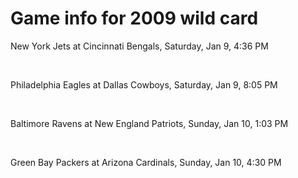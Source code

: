 # Game info for 2009 wild card

New York Jets at Cincinnati Bengals, Saturday, Jan 9, 4:36 PM


<br/>

Philadelphia Eagles at Dallas Cowboys, Saturday, Jan 9, 8:05 PM


<br/>

Baltimore Ravens at New England Patriots, Sunday, Jan 10, 1:03 PM


<br/>

Green Bay Packers at Arizona Cardinals, Sunday, Jan 10, 4:30 PM

